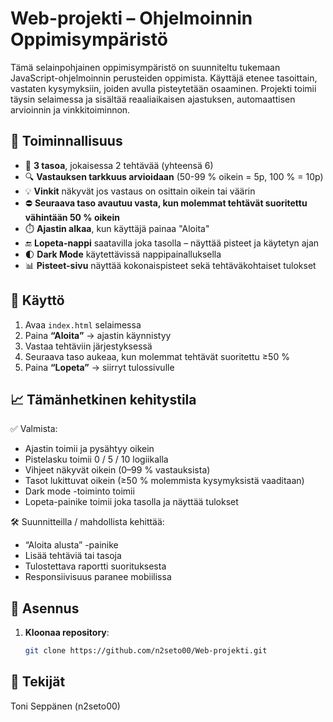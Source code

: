 # Web-projekti – Ohjelmoinnin Oppimisympäristö

Tämä selainpohjainen oppimisympäristö on suunniteltu tukemaan JavaScript-ohjelmoinnin perusteiden oppimista. Käyttäjä etenee tasoittain, vastaten kysymyksiin, joiden avulla pisteytetään osaaminen. Projekti toimii täysin selaimessa ja sisältää reaaliaikaisen ajastuksen, automaattisen arvioinnin ja vinkkitoiminnon.


## 🔧 Toiminnallisuus

- 🧩 **3 tasoa**, jokaisessa 2 tehtävää (yhteensä 6)
- 🔍 **Vastauksen tarkkuus arvioidaan** (50-99 % oikein = 5p, 100 % = 10p)
- 💡 **Vinkit** näkyvät jos vastaus on osittain oikein tai väärin
- ⛔ **Seuraava taso avautuu vasta, kun molemmat tehtävät suoritettu vähintään 50 % oikein**
- ⏱️ **Ajastin alkaa**, kun käyttäjä painaa "Aloita"
- 🔚 **Lopeta-nappi** saatavilla joka tasolla – näyttää pisteet ja käytetyn ajan
- 🌓 **Dark Mode** käytettävissä nappipainalluksella
- 📊 **Pisteet-sivu** näyttää kokonaispisteet sekä tehtäväkohtaiset tulokset


## 🧪 Käyttö

1. Avaa `index.html` selaimessa
2. Paina **“Aloita”** → ajastin käynnistyy
3. Vastaa tehtäviin järjestyksessä
4. Seuraava taso aukeaa, kun molemmat tehtävät suoritettu ≥50 %
5. Paina **“Lopeta”** → siirryt tulossivulle


## 📈 Tämänhetkinen kehitystila

✅ Valmista:
- Ajastin toimii ja pysähtyy oikein
- Pistelasku toimii 0 / 5 / 10 logiikalla
- Vihjeet näkyvät oikein (0–99 % vastauksista)
- Tasot lukittuvat oikein (≥50 % molemmista kysymyksistä vaaditaan)
- Dark mode -toiminto toimii
- Lopeta-painike toimii joka tasolla ja näyttää tulokset

🛠️ Suunnitteilla / mahdollista kehittää:
- “Aloita alusta” -painike
- Lisää tehtäviä tai tasoja
- Tulostettava raportti suorituksesta
- Responsiivisuus paranee mobiilissa


## 🚀 Asennus

1. **Kloonaa repository**:
   ```bash
   git clone https://github.com/n2seto00/Web-projekti.git


## 👤 Tekijät
Toni Seppänen (n2seto00)
